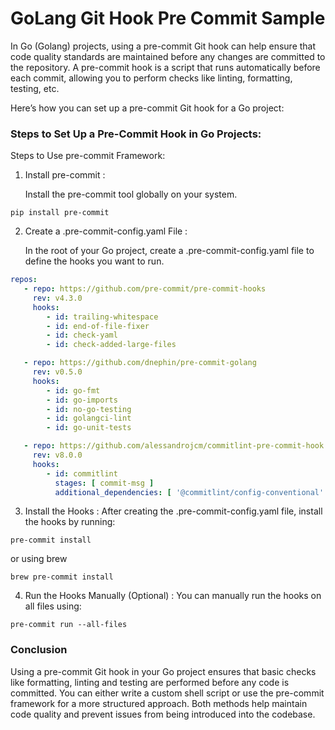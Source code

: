 # GoLang Git Hook Pre Commit Sample

In Go (Golang) projects, using a pre-commit Git hook can help ensure that code quality standards are maintained before
any changes are committed to the repository. A pre-commit hook is a script that runs automatically before each commit,
allowing you to perform checks like linting, formatting, testing, etc.

Here’s how you can set up a pre-commit Git hook for a Go project:

### Steps to Set Up a Pre-Commit Hook in Go Projects:

Steps to Use pre-commit Framework:

1. Install pre-commit :

   Install the pre-commit tool globally on your system.

```shell
pip install pre-commit
```

2. Create a .pre-commit-config.yaml File :

   In the root of your Go project, create a .pre-commit-config.yaml file to define the hooks you want to run.

```yaml
repos:
   - repo: https://github.com/pre-commit/pre-commit-hooks
     rev: v4.3.0
     hooks:
        - id: trailing-whitespace
        - id: end-of-file-fixer
        - id: check-yaml
        - id: check-added-large-files

   - repo: https://github.com/dnephin/pre-commit-golang
     rev: v0.5.0
     hooks:
        - id: go-fmt
        - id: go-imports
        - id: no-go-testing
        - id: golangci-lint
        - id: go-unit-tests

   - repo: https://github.com/alessandrojcm/commitlint-pre-commit-hook
     rev: v8.0.0
     hooks:
        - id: commitlint
          stages: [ commit-msg ]
          additional_dependencies: [ '@commitlint/config-conventional' ]

```

3. Install the Hooks :
   After creating the .pre-commit-config.yaml file, install the hooks by running:

```shell
pre-commit install
```

or using brew

```shell
brew pre-commit install
```

4. Run the Hooks Manually (Optional) :
   You can manually run the hooks on all files using:

```shell
pre-commit run --all-files
```

### Conclusion

Using a pre-commit Git hook in your Go project ensures that basic checks like formatting, linting and testing are
performed before any code is committed. You can either write a custom shell script or use the pre-commit framework for
a more structured approach. Both methods help maintain code quality and prevent issues from being introduced into the
codebase.

